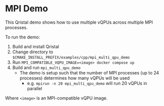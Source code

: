 # MPI Demo

This Qristal demo shows how to use multiple vQPUs across multiple MPI processes.

To run the demo:
1. Build and install Qristal
2. Change directory to `$CMAKE_INSTALL_PREFIX/examples/cpp/mpi_multi_qpu_demo`
3. Run `MPI_COMPATIBLE_VQPU_IMAGE=<image> docker compose up`
4. Build and run `mpi_multi_qpu_demo`
    - The demo is setup such that the number of MPI processes (up to 24 processes) determines how many vQPUs will be used
        - e.g. `mpirun -n 20 mpi_multi_qpu_demo` will run 20 vQPUs in parallel

Where `<image>` is an MPI-compatible vQPU image.
